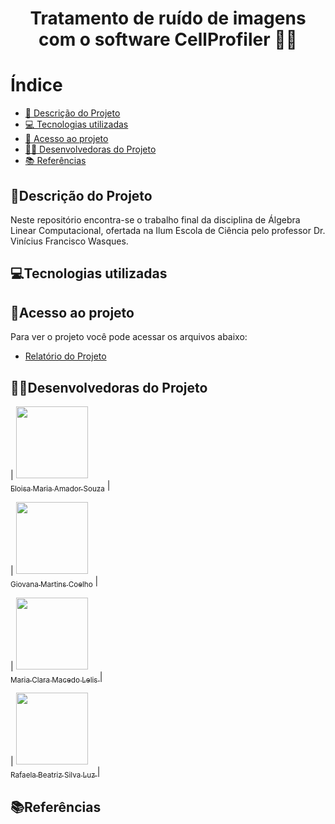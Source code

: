 <h1 align="center">  Tratamento de ruído de imagens com o software CellProfiler 🔬🦠
 </h1>

# Índice 

* [📝 Descrição do Projeto](#descrição-do-projeto)
* [💻 Tecnologias utilizadas](#tecnologias-utilizadas)
* [📁 Acesso ao projeto](#acesso-ao-projeto)
* [👩‍💻 Desenvolvedoras do Projeto](#desenvolvedoras-do-projeto)
* [📚 Referências](#referências)

## 📝Descrição do Projeto

Neste repositório encontra-se o trabalho final da disciplina de Álgebra Linear Computacional, ofertada na Ilum Escola de Ciência pelo professor Dr. Vinícius Francisco Wasques. 

## 💻Tecnologias utilizadas

## 📁Acesso ao projeto

Para ver o projeto você pode acessar os arquivos abaixo:
- [Relatório do Projeto](https://github.com/giovana2005/Tratamento_de_imagens_Cellprofiler/blob/main/Relat%C3%B3rio%20do%20Projeto)

## 👩‍💻Desenvolvedoras do Projeto

| [<img loading="lazy" src="https://avatars.githubusercontent.com/u/172425341?s=400&u=27f1f6f0257dfea068b3b763758914d077f15952&v=4" width=115><br><sub>Eloisa Maria Amador Souza</sub>](https://github.com/settings/profile) |  

| [<img loading="lazy" src="https://avatars.githubusercontent.com/u/172425607?v=4" width=115><br><sub> Giovana Martins Coelho</sub>](https://github.com/giovana2005) |  

| [<img loading="lazy" src="https://avatars.githubusercontent.com/u/172424981?v=4" width=115><br><sub>Maria Clara Macedo Lelis </sub>](https://github.com/ClaraLelis) | 

| [<img loading="lazy" src="https://avatars.githubusercontent.com/u/172425353?v=4" width=115><br><sub> Rafaela Beatriz Silva Luz </sub>](https://github.com/Rafaela-Luz) | 

## 📚Referências
